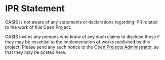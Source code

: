 # IPR Statement

OASIS is not aware of any statements or declarations regarding IPR related to the work of this Open Project.

OASIS invites any persons who know of any such claims to disclose these if they may be essential to the implementation of works published by this project.
Please send any such notice to the [Open Projects Administrator](mailto:op-admin@oasis-open.org), so that they may be posted here.
